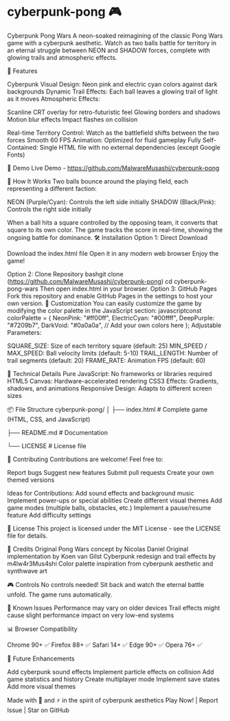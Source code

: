 # cyberpunk-pong 🎮 
Cyberpunk Pong Wars
A neon-soaked reimagining of the classic Pong Wars game with a cyberpunk aesthetic. Watch as two balls battle for territory in an eternal struggle between NEON and SHADOW forces, complete with glowing trails and atmospheric effects.


🌟 Features

Cyberpunk Visual Design: Neon pink and electric cyan colors against dark backgrounds
Dynamic Trail Effects: Each ball leaves a glowing trail of light as it moves
Atmospheric Effects:

Scanline CRT overlay for retro-futuristic feel
Glowing borders and shadows
Motion blur effects
Impact flashes on collision


Real-time Territory Control: Watch as the battlefield shifts between the two forces
Smooth 60 FPS Animation: Optimized for fluid gameplay
Fully Self-Contained: Single HTML file with no external dependencies (except Google Fonts)

🚀 Demo
Live Demo - https://github.com/MalwareMusashi/cyberpunk-pong

🎯 How It Works
Two balls bounce around the playing field, each representing a different faction:

NEON (Purple/Cyan): Controls the left side initially
SHADOW (Black/Pink): Controls the right side initially

When a ball hits a square controlled by the opposing team, it converts that square to its own color. The game tracks the score in real-time, showing the ongoing battle for dominance.
🛠️ Installation
Option 1: Direct Download

Download the index.html file
Open it in any modern web browser
Enjoy the game!

Option 2: Clone Repository
bashgit clone (https://github.com/MalwareMusashi/cyberpunk-pong)
cd cyberpunk-pong-wars
Then open index.html in your browser.
Option 3: GitHub Pages
Fork this repository and enable GitHub Pages in the settings to host your own version.
🎨 Customization
You can easily customize the game by modifying the color palette in the JavaScript section:
javascriptconst colorPalette = {
  NeonPink: "#ff00ff",
  ElectricCyan: "#00ffff",
  DeepPurple: "#7209b7",
  DarkVoid: "#0a0a0a",
  // Add your own colors here
};
Adjustable Parameters:

SQUARE_SIZE: Size of each territory square (default: 25)
MIN_SPEED / MAX_SPEED: Ball velocity limits (default: 5-10)
TRAIL_LENGTH: Number of trail segments (default: 20)
FRAME_RATE: Animation FPS (default: 60)

🔧 Technical Details
Pure JavaScript: No frameworks or libraries required
HTML5 Canvas: Hardware-accelerated rendering
CSS3 Effects: Gradients, shadows, and animations
Responsive Design: Adapts to different screen sizes

📦 File Structure
cyberpunk-pong/
│
├── index.html          # Complete game (HTML, CSS, and JavaScript)

├── README.md          # Documentation

└── LICENSE            # License file

🤝 Contributing
Contributions are welcome! Feel free to:

Report bugs
Suggest new features
Submit pull requests
Create your own themed versions

Ideas for Contributions:
Add sound effects and background music
Implement power-ups or special abilities
Create different visual themes
Add game modes (multiple balls, obstacles, etc.)
Implement a pause/resume feature
Add difficulty settings

📄 License
This project is licensed under the MIT License - see the LICENSE file for details.

🙏 Credits
Original Pong Wars concept by Nicolas Daniel
Original implementation by Koen van Gilst
Cyberpunk redesign and trail effects by m4lw4r3Mus4shi
Color palette inspiration from cyberpunk aesthetic and synthwave art

🎮 Controls
No controls needed! Sit back and watch the eternal battle unfold. The game runs automatically.

🐛 Known Issues
Performance may vary on older devices
Trail effects might cause slight performance impact on very low-end systems

📊 Browser Compatibility

Chrome 90+ ✅
Firefox 88+ ✅
Safari 14+ ✅
Edge 90+ ✅
Opera 76+ ✅

🚀 Future Enhancements

 Add cyberpunk sound effects
 Implement particle effects on collision
 Add game statistics and history
 Create multiplayer mode
 Implement save states
 Add more visual themes

Made with 💜 and ⚡ in the spirit of cyberpunk aesthetics
Play Now! | Report Issue | Star on GitHub
